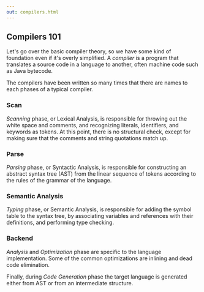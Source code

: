 ```yaml
---
out: compilers.html
---
```


Compilers 101
-------------

Let's go over the basic compiler theory, so we have some kind of foundation even if it's overly simplified. A _compiler_ is a program that translates a source code in a language to another, often machine code such as Java bytecode.

The compilers have been written so many times that there are names to each phases of a typical compiler.

### Scan

_Scanning_ phase, or Lexical Analysis, is responsible for throwing out the white space and comments, and recognizing literals, identifiers, and keywords as tokens. At this point, there is no structural check, except for making sure that the comments and string quotations match up.

### Parse

_Parsing_ phase, or Syntactic Analysis, is responsible for constructing an abstract syntax tree (AST) from the linear sequence of tokens according to the rules of the grammar of the language.

### Semantic Analysis

_Typing_ phase, or Semantic Analysis, is responsible for adding the symbol table to the syntax tree, by associating variables and references with their definitions, and performing type checking.

### Backend

_Analysis_ and _Optimization_ phase are specific to the language implementation. Some of the common optimizations are  inlining and dead code elimination.

Finally, during _Code Generation_ phase the target language is generated either from AST or from an intermediate structure.
